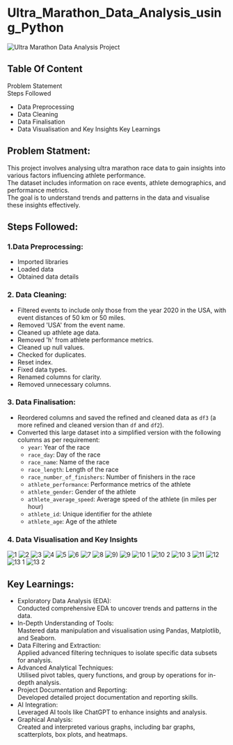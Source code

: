 # Ultra_Marathon_Data_Analysis_using_Python
![Ultra Marathon Data Analysis Project](https://github.com/user-attachments/assets/d21c9387-b0eb-41a4-8c10-9823c328df03)

## Table Of Content
Problem Statement <br />
Steps Followed <br />
* Data Preprocessing <br />
* Data Cleaning <br />
* Data Finalisation <br />
* Data Visualisation and Key Insights 
Key Learnings  <br />

## Problem Statment:
This project involves analysing ultra marathon race data to gain insights into various factors influencing athlete performance. <br /> 
The dataset includes information on race events, athlete demographics, and performance metrics. <br />
The goal is to understand trends and patterns in the data and visualise these insights effectively. <br />


## Steps Followed:
### 1.Data Preprocessing: <br />
- Imported libraries
- Loaded data
- Obtained data details
### 2. Data Cleaning: <br />
- Filtered events to include only those from the year 2020 in the USA, with event distances of 50 km or 50 miles.
- Removed 'USA' from the event name.
- Cleaned up athlete age data.
- Removed 'h' from athlete performance metrics.
- Cleaned up null values.
- Checked for duplicates.
- Reset index.
- Fixed data types.
- Renamed columns for clarity.
- Removed unnecessary columns.
### 3. Data Finalisation: <br />
- Reordered columns and saved the refined and cleaned data as `df3` (a more refined and cleaned version than `df` and `df2`).
- Converted this large dataset into a simplified version with the following columns as per requirement:
  - `year`: Year of the race
  - `race_day`: Day of the race
  - `race_name`: Name of the race
  - `race_length`: Length of the race
  - `race_number_of_finishers`: Number of finishers in the race
  - `athlete_performance`: Performance metrics of the athlete
  - `athlete_gender`: Gender of the athlete
  - `athlete_average_speed`: Average speed of the athlete (in miles per hour)
  - `athlete_id`: Unique identifier for the athlete
  - `athlete_age`: Age of the athlete

### 4. Data Visualisation and Key Insights <br />
![1](https://github.com/user-attachments/assets/f65030d2-c7eb-475c-a91d-a0397be5e180)
![2](https://github.com/user-attachments/assets/b991d207-63c6-4e28-8891-cc110c3fd76e)
![3](https://github.com/user-attachments/assets/86f7c359-6ad3-4f7c-87fb-b365be1226a7)
![4](https://github.com/user-attachments/assets/b63a3e42-c59d-4125-9ae1-7ec0d6fa5fdc)
![5](https://github.com/user-attachments/assets/998de905-5404-43f6-a2ce-501a613ccea1)
![6](https://github.com/user-attachments/assets/aa0cc81d-e6b5-44dd-a867-d2eae635ba30)
![7](https://github.com/user-attachments/assets/3c0c9ce9-793d-4575-ab4d-726d70bd2ed5)
![8](https://github.com/user-attachments/assets/0e31197b-9940-4392-90d5-aa1bd1877d72)
![9)](https://github.com/user-attachments/assets/5a139fec-070b-4873-9801-a56dcf16a03f)
![9](https://github.com/user-attachments/assets/c6555d7e-572f-4c44-a3b3-459b987076d4)
![10 1](https://github.com/user-attachments/assets/471f5230-98d5-4d49-81a9-b8baf2d6123e)
![10 2](https://github.com/user-attachments/assets/c3a60aa5-ac3a-43c8-ae58-6e63cde325e5)
![10 3](https://github.com/user-attachments/assets/40223c4e-45d7-48c8-8b42-db2c9f327e09)
![11](https://github.com/user-attachments/assets/6e181e80-182e-4c3e-b368-84189eb9a567)
![12](https://github.com/user-attachments/assets/7dcd527e-9fc4-45d4-a886-de032480eaa9)
![13 1](https://github.com/user-attachments/assets/5624be8b-507e-4430-b8c9-2d6348679536)
![13 2](https://github.com/user-attachments/assets/133e7c81-a051-4332-ac3a-e810a58964b9)
## Key Learnings: 
* Exploratory Data Analysis (EDA): <br />
  Conducted comprehensive EDA to uncover trends and patterns in the data.<br />
* In-Depth Understanding of Tools:<br />
Mastered data manipulation and visualisation using Pandas, Matplotlib, and Seaborn.<br />
* Data Filtering and Extraction:<br />
Applied advanced filtering techniques to isolate specific data subsets for analysis.<br />
* Advanced Analytical Techniques:<br />
Utilised pivot tables, query functions, and group by operations for in-depth analysis.<br />
* Project Documentation and Reporting:<br />
Developed detailed project documentation and reporting skills.<br />
* AI Integration:<br />
Leveraged AI tools like ChatGPT to enhance insights and analysis.<br />
* Graphical Analysis:<br />
Created and interpreted various graphs, including bar graphs, scatterplots, box plots, and heatmaps.<br />

